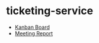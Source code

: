 # ticketing-service


- [Kanban Board](https://github.com/orgs/f-lab-clone/projects/3)
- [Meeting Report](https://github.com/f-lab-clone/ticketing-service/wiki/%ED%9A%8C%EC%9D%98%EB%A1%9D)
